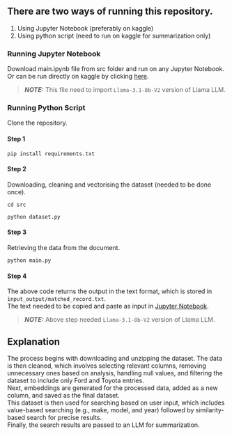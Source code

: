 ## There are two ways of running this repository.
1. Using Jupyter Notebook (preferably on kaggle)
2. Using python script (need to run on kaggle for summarization only)

### Running Jupyter Notebook
Download main.ipynb file from src folder and run on any Jupyter Notebook.<br/>
Or can be run directly on kaggle by clicking [here](https://www.kaggle.com/code/mltensor/testing-assignment/edit).
> **_NOTE:_**  This file need to import `Llama-3.1-8b-V2` version of Llama LLM.

### Running Python Script
Clone the repository.
#### Step 1
```
pip install requirements.txt
```
#### Step 2
Downloading, cleaning and vectorising the dataset (needed to be done once).
```
cd src
```
```
python dataset.py
```
#### Step 3
Retrieving the data from the document.
```
python main.py
```
#### Step 4
The above code returns the output in the text format, which is stored in `input_output/matched_record.txt`.<br/>
The text needed to be copied and paste as input in [Jupyter Notebook](https://www.kaggle.com/code/mltensor/assignment/edit/run/214007757).<br/>
>**_NOTE:_** Above step needed `Llama-3.1-8b-V2` version of Llama LLM.

## Explanation
The process begins with downloading and unzipping the dataset. The data is then cleaned, which involves selecting relevant columns, removing unnecessary ones based on analysis, handling null values, and filtering the dataset to include only Ford and Toyota entries.<br/>
Next, embeddings are generated for the processed data, added as a new column, and saved as the final dataset.<br/>
This dataset is then used for searching based on user input, which includes value-based searching (e.g., make, model, and year) followed by similarity-based search for precise results.<br/>
Finally, the search results are passed to an LLM for summarization.<br/>
